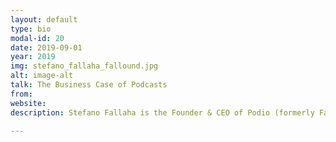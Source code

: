 ```yaml
---
layout: default
type: bio
modal-id: 20
date: 2019-09-01
year: 2019
img: stefano_fallaha_fallound.jpg
alt: image-alt
talk: The Business Case of Podcasts
from:
website: 
description: Stefano Fallaha is the Founder & CEO of Podio (formerly Fallound). Stefano was on the list of Forbes Middle East 30 Under 30 in 2019, was awarded “Outstanding Entrepreneur Award”, he was featured on the cover of Arabian Business Magazine, nominated for the Young Entrepreneur of the Year by Arabian Business, listed in the Top 20 Lebanese Entrepreneurs. 

---
```

